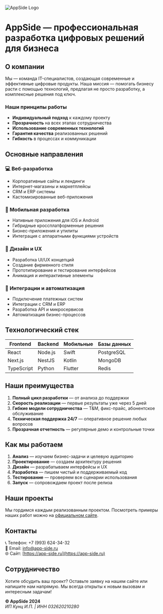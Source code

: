 ![AppSide Logo](https://app-side.ru/img/navbar/logo.svg)

# **AppSide** — профессиональная разработка цифровых решений для бизнеса

## **О компании**

Мы — команда IT-специалистов, создающая современные и эффективные цифровые продукты. Наша миссия — помогать бизнесу расти с помощью технологий, предлагая не просто разработку, а комплексные решения под ключ.

### **Наши принципы работы**
- **Индивидуальный подход** к каждому проекту
- **Прозрачность** на всех этапах сотрудничества
- **Использование современных технологий**
- **Гарантия качества** реализованных решений
- **Гибкость** в процессах и коммуникации

## **Основные направления**

### 💻 **Веб-разработка**
- Корпоративные сайты и лендинги
- Интернет-магазины и маркетплейсы
- CRM и ERP системы
- Кастомизированные веб-приложения

### 📱 **Мобильная разработка**
- Нативные приложения для iOS и Android
- Гибридные кроссплатформенные решения
- Бизнес-приложения и утилиты
- Интеграция с аппаратными функциями устройств

### 🎨 **Дизайн и UX**
- Разработка UI/UX концепций
- Создание фирменного стиля
- Прототипирование и тестирование интерфейсов
- Анимация и интерактивные элементы

### 🔄 **Интеграции и автоматизация**
- Подключение платежных систем
- Интеграции с CRM и ERP
- Разработка API и микросервисов
- Автоматизация бизнес-процессов

## **Технологический стек**

| Frontend          | Backend         | Мобильные       | Базы данных    |
|-------------------|-----------------|-----------------|----------------|
| React             | Node.js         | Swift           | PostgreSQL     |
| Next.js           | NestJS          | Kotlin          | MongoDB        |
| TypeScript        | Python          | Flutter         | Redis          |

## **Наши преимущества**

1. **Полный цикл разработки** — от анализа до поддержки
2. **Скорость реализации** — первые результаты уже через 5 дней
3. **Гибкие модели сотрудничества** — T&M, фикс-прайс, абонентское обслуживание
4. **Техническая поддержка 24/7** — оперативное решение любых вопросов
5. **Прозрачная отчетность** — регулярные демо и контрольные точки

## **Как мы работаем**

1. **Анализ** — изучаем бизнес-задачи и целевую аудиторию
2. **Проектирование** — создаем архитектуру решения
3. **Дизайн** — разрабатываем интерфейсы и UX
4. **Разработка** — пишем чистый и поддерживаемый код
5. **Тестирование** — проверяем все сценарии использования
6. **Запуск** — сопровождаем проект после релиза

## **Наши проекты**

Мы гордимся каждым реализованным проектом. Посмотреть примеры наших работ можно на [официальном сайте](https://app-side.ru).

## **Контакты**

📞 Телефон: +7 (993) 624-34-32  
📧 Email: info@app-side.ru  
🌐 Сайт: [https://app-side.ru](https://app-side.ru)  

## **Сотрудничество**

Хотите обсудить ваш проект? Оставьте заявку на нашем сайте или напишите нам напрямую. Мы всегда открыты к новым вызовам и интересным задачам!

**© AppSide 2024**  
*ИП Кунц И.П. | ИНН 032620210280*  
